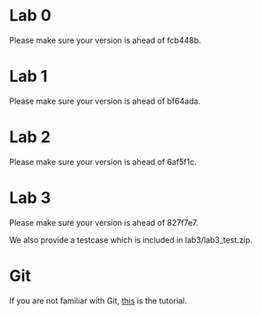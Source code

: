 # Lab 0
Please make sure your version is ahead of fcb448b.

# Lab 1
Please make sure your version is ahead of bf64ada.

# Lab 2
Please make sure your version is ahead of 6af5f1c.

# Lab 3
Please make sure your version is ahead of 827f7e7.

We also provide a testcase which is included in lab3/lab3\_test.zip.

# Git
If you are not familiar with Git, [this](http://backlogtool.com/git-guide/tw/intro/intro1_1.html) is the tutorial.
